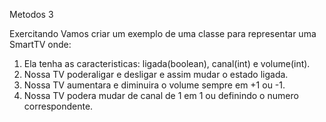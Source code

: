 
Metodos 3

Exercitando
Vamos criar um exemplo de uma classe para representar uma SmartTV onde:

1. Ela tenha as caracteristicas: ligada(boolean), canal(int) e volume(int).
2. Nossa TV poderaligar e desligar e assim mudar o estado ligada.
3. Nossa TV aumentara e diminuira o volume sempre em +1 ou -1.
4. Nossa TV podera mudar de canal de 1 em 1 ou definindo o numero correspondente.

